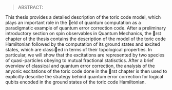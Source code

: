 >ABSTRACT:

This thesis provides a detailed description of the toric code model, which plays an important
role in the eld of quantum computation as a paradigmatic example of quantum error
correction code. After a preliminary introductory section on spin observables in Quantum
Mechanics, the rst chapter of the thesis contains the description of the model of the toric
code Hamiltonian followed by the computation of its ground states and excited states,
which are classied in terms of their topological properties. In particular, we will show
that the excitations are represented by two species of quasi-particles obeying to mutual
fractional statisctics. After a brief overview of classical and quantum error correction,
the analysis of the anyonic excitations of the toric code done in the rst chapter is then
used to explicitly describe the strategy behind quantum error correction for logical qubits
encoded in the ground states of the toric code Hamiltonian.
